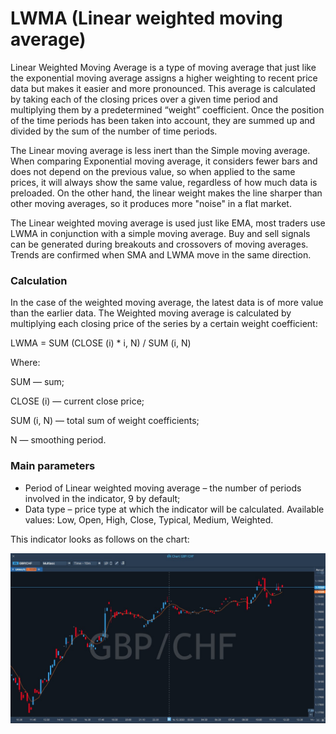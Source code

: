 # LWMA \(Linear weighted moving average\)

Linear Weighted Moving Average is a type of moving average that just like the exponential moving average assigns a higher weighting to recent price data but makes it easier and more pronounced. This average is calculated by taking each of the closing prices over a given time period and multiplying them by a predetermined “weight” coefficient. Once the position of the time periods has been taken into account, they are summed up and divided by the sum of the number of time periods.

The Linear moving average is less inert than the Simple moving average. When comparing Exponential moving average, it considers fewer bars and does not depend on the previous value, so when applied to the same prices, it will always show the same value, regardless of how much data is preloaded. On the other hand, the linear weight makes the line sharper than other moving averages, so it produces more "noise" in a flat market.

The Linear weighted moving average is used just like EMA, most traders use LWMA in conjunction with a simple moving average. Buy and sell signals can be generated during breakouts and crossovers of moving averages. Trends are confirmed when SMA and LWMA move in the same direction.

### Calculation

In the case of the weighted moving average, the latest data is of more value than the earlier data. The Weighted moving average is calculated by multiplying each closing price of the series by a certain weight coefficient:

LWMA = SUM \(CLOSE \(i\) \* i, N\) / SUM \(i, N\)

Where:

SUM — sum;

CLOSE \(i\) — current close price;

SUM \(i, N\) — total sum of weight coefficients;

N — smoothing period.

### Main parameters 

*  Period of Linear weighted moving average – the number of periods involved in the indicator, 9 by default;
*  Data type –  price type at which the indicator will be calculated. Available values: Low, Open, High, Close, Typical, Medium, Weighted.

This indicator looks as follows on the chart:

![](../../../../.gitbook/assets/lwma%20%285%29.jpg)

